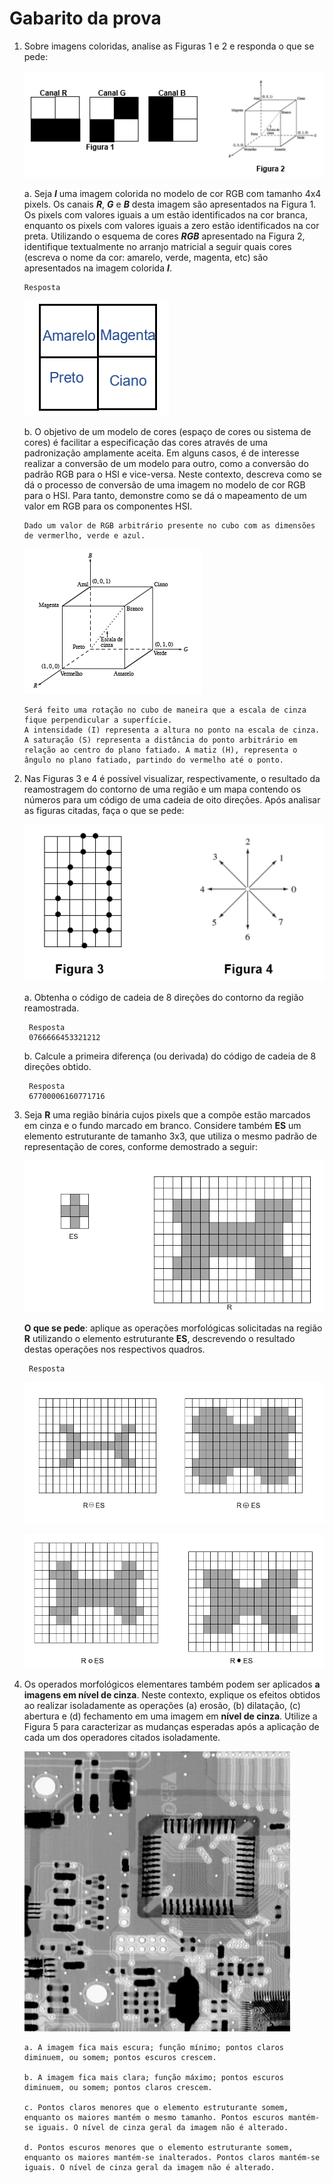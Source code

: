# Gabarito da prova
1.  Sobre imagens coloridas, analise as Figuras 1 e 2 e responda o que se pede:

    ![Questão 1](https://github.com/talissonavila/IFCEMaracanau/blob/main/Ciencia_da_Computacao/Processamento_Digital_de_Imagens/2023_1/Avaliacao_3/imagens/pdi_2023_1_av3_pergunta_1_i.PNG)
    
    a. Seja *__I__* uma imagem colorida no modelo de cor RGB com tamanho 4x4 pixels. Os canais *__R__*, *__G__* e *__B__* desta imagem são apresentados na Figura 1. Os pixels com valores iguais a um estão identificados na cor branca, enquanto os pixels com valores iguais a zero estão identificados na cor preta. Utilizando o esquema de cores *__RGB__* apresentado na Figura 2, identifique textualmente no arranjo matricial a seguir quais cores (escreva o nome da cor: amarelo, verde, magenta, etc) são apresentados na imagem colorida *__I__*.

        Resposta 

    ![Resposta da questão 1](https://github.com/talissonavila/IFCEMaracanau/blob/main/Ciencia_da_Computacao/Processamento_Digital_de_Imagens/2023_1/Avaliacao_3/imagens/pdi_2023_1_av3_resposta_1_i.PNG)

    b.	O objetivo de um modelo de cores (espaço de cores ou sistema de cores) é facilitar a especificação das cores através de uma padronização amplamente aceita. Em alguns casos, é de interesse realizar a conversão de um modelo para outro, como a conversão do padrão RGB para o HSI e vice-versa. Neste contexto, descreva como se dá o processo de conversão de uma imagem no modelo de cor RGB para o HSI. Para tanto, demonstre como se dá o mapeamento de um valor em RGB para os componentes HSI.

        Dado um valor de RGB arbitrário presente no cubo com as dimensões de vermerlho, verde e azul.

    ![Cubo RGB](https://github.com/talissonavila/IFCEMaracanau/blob/main/Ciencia_da_Computacao/Processamento_Digital_de_Imagens/2023_1/Avaliacao_3/imagens/pdi_2023_1_av3_resposta_1_ii.PNG)

        Será feito uma rotação no cubo de maneira que a escala de cinza fique perpendicular a superfície.
        A intensidade (I) representa a altura no ponto na escala de cinza. A saturação (S) representa a distância do ponto arbitrário em relação ao centro do plano fatiado. A matiz (H), representa o ângulo no plano fatiado, partindo do vermelho até o ponto.
    
2. Nas Figuras 3 e 4 é possível visualizar, respectivamente, o resultado da reamostragem do contorno de uma região e um mapa contendo os números para um código de uma cadeia de oito direções. Após analisar as figuras citadas, faça o que se pede:

    ![Questão 2](https://github.com/talissonavila/IFCEMaracanau/blob/main/Ciencia_da_Computacao/Processamento_Digital_de_Imagens/2023_1/Avaliacao_3/imagens/pdi_2023_1_av3_pergunta_2_i.PNG)

    a.	Obtenha o código de cadeia de 8 direções do contorno da região reamostrada. 
        
        Resposta
        0766666453321212

    b.	Calcule a primeira diferença (ou derivada) do código de cadeia de 8 direções obtido.

        Resposta
        67700006160771716
    
3. Seja __R__ uma região binária cujos pixels que a compõe estão marcados em cinza e o fundo marcado em branco. Considere também __ES__ um elemento estruturante de tamanho 3x3, que utiliza o mesmo padrão de representação de cores, conforme demostrado a seguir:

    ![Questão 3](https://github.com/talissonavila/IFCEMaracanau/blob/main/Ciencia_da_Computacao/Processamento_Digital_de_Imagens/2023_1/Avaliacao_3/imagens/pdi_2023_1_av3_pergunta_3_i.PNG)

    __O que se pede__: aplique as operações morfológicas solicitadas na região __R__ utilizando o elemento estruturante __ES__, descrevendo o resultado destas operações nos respectivos quadros.
        
        Resposta

    ![Resposta questão 3 i](https://github.com/talissonavila/IFCEMaracanau/blob/main/Ciencia_da_Computacao/Processamento_Digital_de_Imagens/2023_1/Avaliacao_3/imagens/pdi_2023_1_av3_resposta_3_i.PNG)

    ![Resposta questão 3 ii](https://github.com/talissonavila/IFCEMaracanau/blob/main/Ciencia_da_Computacao/Processamento_Digital_de_Imagens/2023_1/Avaliacao_3/imagens/pdi_2023_1_av3_resposta_3_ii.PNG)

4.  Os operados morfológicos elementares também podem ser aplicados __a imagens em nível de cinza__. Neste contexto, explique os efeitos obtidos ao realizar isoladamente as operações (a) erosão, (b) dilatação, (c) abertura e (d) fechamento em uma imagem em __nível de cinza__. Utilize a Figura 5 para caracterizar as mudanças esperadas após a aplicação de cada um dos operadores citados isoladamente.

    ![Figura 5](https://github.com/talissonavila/IFCEMaracanau/blob/main/Ciencia_da_Computacao/Processamento_Digital_de_Imagens/2023_1/Avaliacao_3/imagens/pdi_2023_1_av3_pergunta_4_i.PNG)

        a. A imagem fica mais escura; função mínimo; pontos claros diminuem, ou somem; pontos escuros crescem.
        
        b. A imagem fica mais clara; função máximo; pontos escuros diminuem, ou somem; pontos claros crescem.

        c. Pontos claros menores que o elemento estruturante somem, enquanto os maiores mantém o mesmo tamanho. Pontos escuros mantém-se iguais. O nível de cinza geral da imagem não é alterado.

        d. Pontos escuros menores que o elemento estruturante somem, enquanto os maiores mantém-se inalterados. Pontos claros mantém-se iguais. O nível de cinza geral da imagem não é alterado.